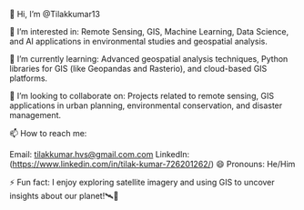 👋 Hi, I’m @Tilakkumar13

👀 I’m interested in: Remote Sensing, GIS, Machine Learning, Data Science, and AI applications in environmental studies and geospatial analysis.

🌱 I’m currently learning: Advanced geospatial analysis techniques, Python libraries for GIS (like Geopandas and Rasterio), and cloud-based GIS platforms.

💞️ I’m looking to collaborate on: Projects related to remote sensing, GIS applications in urban planning, environmental conservation, and disaster management.

📫 How to reach me:

Email: tilakkumar.hvs@gmail.com.com
LinkedIn: (https://www.linkedin.com/in/tilak-kumar-726201262/)
😄 Pronouns: He/Him

⚡ Fun fact: 
I enjoy exploring satellite imagery and using GIS to uncover insights about our planet!🛰️📡
